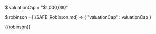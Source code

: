 $ valuationCap = "$1,000,000"

$ robinson = [./SAFE_Robinson.md] => {
    "valuationCap" : valuationCap
}

{{robinson}}
